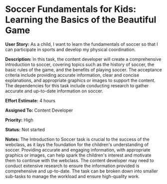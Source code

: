 # Soccer Fundamentals for Kids: Learning the Basics of the Beautiful Game


**User Story:** As a child, I want to learn the fundamentals of soccer so that I can participate in sports and develop my physical coordination.

**Description:** In this task, the content developer will create a comprehensive introduction to soccer, covering topics such as the history of soccer, the basic rules of the game, and the benefits of playing soccer. The acceptance criteria include providing accurate information, clear and concise explanations, and appropriate graphics or images to support the content. The dependencies for this task include conducting research to gather accurate and up-to-date information on soccer.

**Effort Estimate:** 4 hours

**Assigned To:** Content Developer

**Priority:** High

**Status:** Not started

**Notes:** The Introduction to Soccer task is crucial to the success of the webclass, as it lays the foundation for the children's understanding of soccer. Providing accurate and engaging information, with appropriate graphics or images, can help spark the children's interest and motivate them to continue with the webclass. The content developer may need to conduct extensive research to ensure the information provided is comprehensive and up-to-date. The task can be broken down into smaller sub-tasks to manage the workload and ensure high-quality work.

